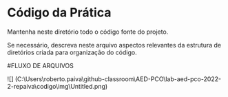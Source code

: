 # Código da Prática 

Mantenha neste diretório todo o código fonte do projeto. 

Se necessário, descreva neste arquivo aspectos relevantes da estrutura de diretórios criada para organização do código.

#FLUXO DE ARQUIVOS

![] (C:\Users\roberto.paiva\github-classroom\AED-PCO\lab-aed-pco-2022-2-repaiva\codigo\img\Untitled.png)
